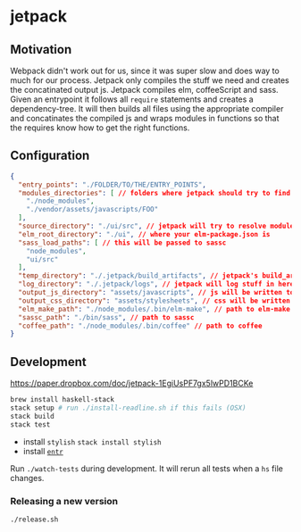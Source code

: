 jetpack
=======

Motivation
----------

Webpack didn't work out for us, since it was super slow and does way to much for our process.
Jetpack only compiles the stuff we need and creates the concatinated output js.
Jetpack compiles elm, coffeeScript and sass.
Given an entrypoint it follows all `require` statements and creates a dependency-tree. It will then builds all files using the appropriate compiler and concatinates the compiled js and wraps modules in functions so that the requires know how to get the right functions.


Configuration
-------------

```json
{
  "entry_points": "./FOLDER/TO/THE/ENTRY_POINTS",
  "modules_directories": [ // folders where jetpack should try to find modules
    "./node_modules",
    "./vendor/assets/javascripts/FOO"
  ],
  "source_directory": "./ui/src", // jetpack will try to resolve modules in source_directory before checking in modules_directories
  "elm_root_directory": "./ui", // where your elm-package.json is
  "sass_load_paths": [ // this will be passed to sassc
    "node_modules",
    "ui/src"
  ],
  "temp_directory": "./.jetpack/build_artifacts", // jetpack's build_artifacts will be here
  "log_directory": "./.jetpack/logs", // jetpack will log stuff in here
  "output_js_directory": "assets/javascripts", // js will be written to this folder
  "output_css_directory": "assets/stylesheets", // css will be written to this folder
  "elm_make_path": "./node_modules/.bin/elm-make", // path to elm-make
  "sassc_path": "./bin/sass", // path to sassc
  "coffee_path": "./node_modules/.bin/coffee" // path to coffee
}
```

## Development

https://paper.dropbox.com/doc/jetpack-1EgiUsPF7gx5lwPD1BCKe

```bash
brew install haskell-stack
stack setup # run ./install-readline.sh if this fails (OSX)
stack build
stack test
```

* install `stylish` `stack install stylish`
* install [`entr`](http://entrproject.org/)

Run `./watch-tests` during development. It will rerun all tests when a `hs` file changes.

### Releasing a new version

```bash
./release.sh
```
